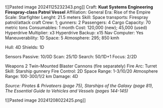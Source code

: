 ![[Pasted image 20241125232343.png]]
Craft: **Kuat Systems Engineering Firespray-class Patrol Vessel**
Affiliation: General
Era: Rise of the Empire
Scale: Starfighter
Lenght: 21.5 meters
Skill: Space transports: Firespray patrol/attack craft
Crew: 1; gunners: 2
Passengers: 4
Cargo Capacity: 70 metric tons
Consumables: 1 month
Cost: 120,000 (new); 45,000 (used)
Hyperdrive Multiplier: x3
Hyperdrive Backup: x15
Nav Computer: Yes
Maneuverability: 1D
Space: 5
Atmosphere: 295; 850 kmh

Hull: 4D
Shields: 1D

Sensors
Passive: 10/0D
Scan: 25/1D
Search: 50/1D+1
Focus: 2/2D

Weapons
2 Twin-Mounted Blaster Cannons (fire separately)
Fire Arc: Turret
Skill: Starship gunnery
Fire Control: 2D
Space Range: 1-3/10/20
Atmosphere Range: 100-300/1/2 km
Damage: 4D


*Source: Pirates & Privateers (page 75), Starships of the Galaxy (page 81), The Essential Guide to Vehicles and Vessels (pages 144-145)*

![[Pasted image 20241208022425.png]]

